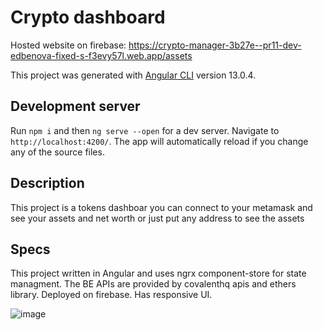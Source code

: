 # Crypto dashboard

Hosted website on firebase: https://crypto-manager-3b27e--pr11-dev-edbenova-fixed-s-f3evy57l.web.app/assets

This project was generated with [Angular CLI](https://github.com/angular/angular-cli) version 13.0.4.

## Development server

Run `npm i` and then `ng serve --open` for a dev server. Navigate to `http://localhost:4200/`. The app will automatically reload if you change any of the source files.

## Description
This project is a tokens dashboar you can connect to your metamask and see your assets and net worth or just put any address to see the assets

## Specs
This project written in Angular and uses ngrx component-store for state managment.
The BE APIs are provided by covalenthq apis and ethers library.
Deployed on firebase.
Has responsive UI.

![image](https://user-images.githubusercontent.com/44608148/145722122-991a6d7b-f249-4797-a55b-b05514ccfbe0.png)

